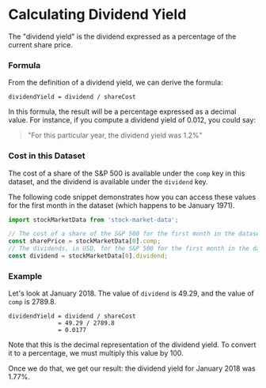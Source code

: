 # Calculating Dividend Yield

The "dividend yield" is the dividend expressed as a percentage of the
current share price.

### Formula

From the definition of a dividend yield, we can derive the formula:

```
dividendYield = dividend / shareCost
```

In this formula, the result will be a percentage expressed as a decimal value. For instance,
if you compute a dividend yield of 0.012, you could say:

> "For this particular year, the dividend yield was 1.2%"

### Cost in this Dataset

The cost of a share of the S&P 500 is available under the `comp` key
in this dataset, and the dividend is available under the `dividend`
key.

The following code snippet demonstrates how you can access these values
for the first month in the dataset (which happens to be January 1971).

```js
import stockMarketData from 'stock-market-data';

// The cost of a share of the S&P 500 for the first month in the dataset
const sharePrice = stockMarketData[0].comp;
// The dividends, in USD, for the S&P 500 for the first month in the dataset
const dividend = stockMarketData[0].dividend;
```

### Example

Let's look at January 2018. The value of `dividend` is 49.29, and the value of
`comp` is 2789.8.

```
dividendYield = dividend / shareCost
              = 49.29 / 2789.8
              = 0.0177
```

Note that this is the decimal representation of the dividend yield. To convert it to a percentage,
we must multiply this value by 100.

Once we do that, we get our result: the dividend yield for January 2018 was 1.77%.
